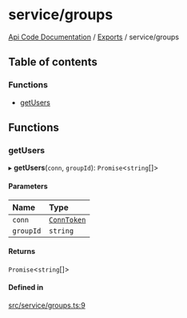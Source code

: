 # service/groups
 
[Api Code Documentation](../README.md) / [Exports](../modules.md) / service/groups

## Table of contents

### Functions

- [getUsers](service_groups.md#getusers)

## Functions

### getUsers

▸ **getUsers**(`conn`, `groupId`): `Promise`\<`string`[]\>

#### Parameters

| Name | Type |
| :------ | :------ |
| `conn` | [`ConnToken`](service_conn.md#conntoken) |
| `groupId` | `string` |

#### Returns

`Promise`\<`string`[]\>

#### Defined in

[src/service/groups.ts:9](https://github.com/openkfw/TruBudget/blob/3b9e793/api/src/service/groups.ts#L9)
